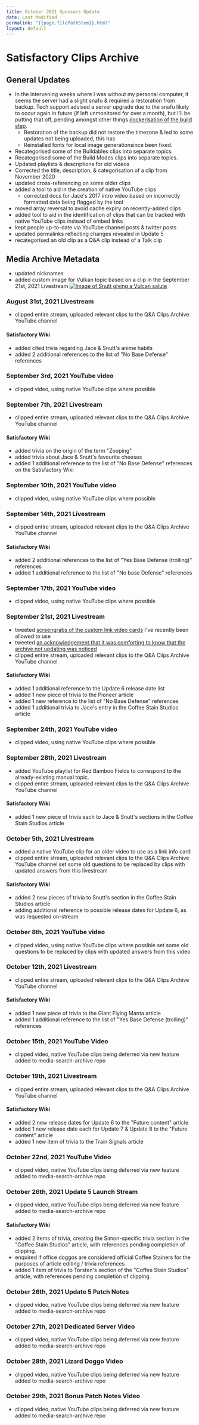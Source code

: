 ```yaml
---
title: October 2021 Sponsors Update
date: Last Modified
permalink: "{{page.filePathStem}}.html"
layout: default
---
```

# Satisfactory Clips Archive

## General Updates
* In the intervening weeks where I was without my personal computer, it seems the server had a slight snafu & required a restoration from backup. Tech support advised a server upgrade due to the snafu likely to occur again in future (if left unmonitored for over a month), but I'll be putting that off, pending amongst other things [dockerisation of the build step](https://github.com/Satisfactory-Clips-Archive/Media-Search-Archive/issues/8).
	* Restoration of the backup did not restore the timezone & led to some updates not being uploaded, this has
	* Reinstalled fonts for local image generationsince been fixed.
* Recategorised some of the Buildables clips into separate topics.
* Recategorised some of the Build Modes clips into separate topics.
* Updated playlists & descriptions for old videos
* Corrected the title, description, & categorisation of a clip from November 2020
* updated cross-referencing on some older clips
* added a tool to aid in the creation of native YouTube clips
	* corrected docs for Jace's 2017 intro video based on incorrectly formatted data being flagged by the tool
* moved array reversal to avoid cache expiry on recently-added clips
* added tool to aid in the identification of clips that can be tracked with native YouTube clips instead of embed links
* kept people up-to-date via YouTube channel posts & twitter posts
* updated permalinks reflecting changes revealed in Update 5
* recategorised an old clip as a Q&A clip instead of a Talk clip

## Media Archive Metadata
* updated nicknames
* added custom image for Vulkan topic based on a clip in the September 21st, 2021 Livestream [![Image of Snutt giving a Vulcan salute](https://i.img.archive.satisfactory.video/content//topics/technology/vulkan.webp)](https://archive.satisfactory.video/topics/technology/vulkan/)

### August 31st, 2021 Livestream
- clipped entire stream, uploaded relevant clips to the Q&A Clips Archive YouTube channel

#### Satisfactory Wiki
- added cited trivia regarding Jace & Snutt's anime habits
- added 2 additional references to the list of "No Base Defense" references

### September 3rd, 2021 YouTube video
- clipped video, using native YouTube clips where possible

### September 7th, 2021 Livestream
- clipped entire stream, uploaded relevant clips to the Q&A Clips Archive YouTube channel

#### Satisfactory Wiki
- added trivia on the origin of the term "Zooping"
- added trivia about Jace & Snutt's favourite cheeses
- added 1 additional reference to the list of "No Base Defense" references on the Satisfactory Wiki

### September 10th, 2021 YouTube video
- clipped video, using native YouTube clips where possible

### September 14th, 2021 Livestream
- clipped entire stream, uploaded relevant clips to the Q&A Clips Archive YouTube channel

#### Satisfactory Wiki
- added 2 additional references to the list of "Yes Base Defense (trolling)" references
- added 1 additional reference to the list of "No base Defense" references

### September 17th, 2021 YouTube video
- clipped video, using native YouTube clips where possible

### September 21st, 2021 Livestream
- tweeted [screengrabs of the custom link video cards](https://twitter.com/SignpostMarv/status/1449515838235680777) I've recently been allowed to use
- tweeted [an acknowledgement that it was comforting to know that the archive not updating was noticed](https://twitter.com/SignpostMarv/status/1449850035538219019)
- clipped entire stream, uploaded relevant clips to the Q&A Clips Archive YouTube channel

#### Satisfactory Wiki
- added 1 additional reference to the Update 6 release date list
- added 1 new piece of trivia to the Pioneer article
- added 1 new reference to the list of "No Base Defense" references
- added 1 additional trivia to Jace's entry in the Coffee Stain Studios article

### September 24th, 2021 YouTube video
- clipped video, using native YouTube clips where possible

### September 28th, 2021 Livestream
- added YouTube playlist for Red Bamboo Fields to correspond to the already-existing manual topic.
- clipped entire stream, uploaded relevant clips to the Q&A Clips Archive YouTube channel

#### Satisfactory Wiki
- added 1 new piece of trivia each to Jace & Snutt's sections in the Coffee Stain Studios article

### October 5th, 2021 Livestream
- added a native YouTube clip for an older video to use as a link info card
- clipped entire stream, uploaded relevant clips to the Q&A Clips Archive YouTube channel
set some old questions to be replaced by clips with updated answers from this livestream

#### Satisfactory Wiki
- added 2 new pieces of trivia to Snutt's section in the Coffee Stain Studios article
- adding additional reference to possible release dates for Update 6, as was requested on-stream

### October 8th, 2021 YouTube video
- clipped video, using native YouTube clips where possible
set some old questions to be replaced by clips with updated answers from this video

### October 12th, 2021 Livestream
- clipped entire stream, uploaded relevant clips to the Q&A Clips Archive YouTube channel

#### Satisfactory Wiki
- added 1 new piece of trivia to the Giant Flying Manta article
- added 1 additional reference to the list of "Yes Base Defense (trolling)" references

### October 15th, 2021 YouTube Video
- clipped video, native YouTube clips being deferred via new feature added to media-search-archive repo

### October 19th, 2021 Livestream
- clipped entire stream, uploaded relevant clips to the Q&A Clips Archive YouTube channel

#### Satisfactory Wiki
- added 2 new release dates for Update 6 to the "Future content" article
- added 1 new release date each for Update 7 & Update 8 to the "Future content" article
- added 1 new item of trivia to the Train Signals article

### October 22nd, 2021 YouTube Video
- clipped video, native YouTube clips being deferred via new feature added to media-search-archive repo

### October 26th, 2021 Update 5 Launch Stream
- clipped video, native YouTube clips being deferred via new feature added to media-search-archive repo

#### Satisfactory Wiki
- added 2 items of trivia, creating the Simon-specific trivia section in the "Coffee Stain Studios" article, with references pending completion of clipping.
- enquired if office doggos are considered official Coffee Stainers for the purposes of article editing / trivia references
- added 1 item of trivia to Torsten's section of the "Coffee Stain Studios" article, with references pending completion of clipping.

### October 26th, 2021 Update 5 Patch Notes
- clipped video, native YouTube clips being deferred via new feature added to media-search-archive repo

### October 27th, 2021 Dedicated Server Video
- clipped video, native YouTube clips being deferred via new feature added to media-search-archive repo

### October 28th, 2021 Lizard Doggo Video
- clipped video, native YouTube clips being deferred via new feature added to media-search-archive repo

### October 29th, 2021 Bonus Patch Notes Video
- clipped video, native YouTube clips being deferred via new feature added to media-search-archive repo
